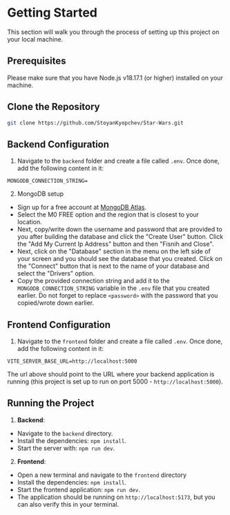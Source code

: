 # Getting Started

This section will walk you through the process of setting up this project on your local machine.

## Prerequisites

Please make sure that you have Node.js v18.17.1 (or higher) installed on your machine.

## Clone the Repository

```sh
git clone https://github.com/StoyanKyopchev/Star-Wars.git
```

## Backend Configuration

1. Navigate to the `backend` folder and create a file called `.env`. Once done, add the following content in it:

```plaintext
MONGODB_CONNECTION_STRING=
```

2. MongoDB setup

- Sign up for a free account at [MongoDB Atlas](https://www.mongodb.com/cloud/atlas/register).
- Select the M0 FREE option and the region that is closest to your location.
- Next, copy/write down the username and password that are provided to you after building the database and click the "Create User" button. Click the "Add My Current Ip Address" button and then "Fisnih and Close".
- Next, click on the "Database" section in the menu on the left side of your screen and you should see the database that you created. Click on the "Connect" button that is next to the name of your database and select the "Drivers" option.
- Copy the provided connection string and add it to the `MONGODB_CONNECTION_STRING` variable in the `.env` file that you created earlier. Do not forget to replace `<password>` with the password that you copied/wrote down earlier.

## Frontend Configuration

1. Navigate to the `frontend` folder and create a file called `.env`. Once done, add the following content in it:

```plaintext
VITE_SERVER_BASE_URL=http://localhost:5000
```

The url above should point to the URL where your backend application is running (this project is set up to run on port 5000 - `http://localhost:5000`).

## Running the Project

1. **Backend**:

- Navigate to the `backend` directory.
- Install the dependencies: `npm install`.
- Start the server with: `npm run dev`.

2. **Frontend**:

- Open a new terminal and navigate to the `frontend` directory
- Install the dependencies: `npm install`.
- Start the frontend application: `npm run dev`.
- The application should be running on `http://localhost:5173`, but you can also verify this in your terminal.
